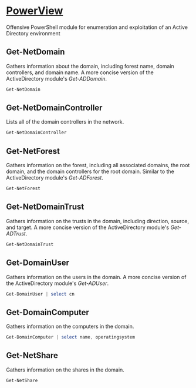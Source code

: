 # [PowerView](https://github.com/PowerShellMafia/PowerSploit/tree/master/Recon)

Offensive PowerShell module for enumeration and exploitation of an Active Directory environment

## Get-NetDomain

Gathers information about the domain, including forest name, domain controllers, and domain name. A more concise version of the ActiveDirectory module's *Get-ADDomain*.

```powershell
Get-NetDomain
```

## Get-NetDomainController

Lists all of the domain controllers in the network.

```powershell
Get-NetDomainController
```

## Get-NetForest

Gathers information on the forest, including all associated domains, the root domain, and the domain controllers for the root domain. Similar to the ActiveDirectory module's *Get-ADForest*.

```powershell
Get-NetForest
```

## Get-NetDomainTrust

Gathers information on the trusts in the domain, including direction, source, and target. A more concise version of the ActiveDirectory module's *Get-ADTrust*.

```powershell
Get-NetDomainTrust
```

## Get-DomainUser

Gathers information on the users in the domain. A more concise version of the ActiveDirectory module's *Get-ADUser*.

```powershell
Get-DomainUser | select cn
```

## Get-DomainComputer

Gathers information on the computers in the domain.

```powershell
Get-DomainComputer | select name, operatingsystem
```

## Get-NetShare

Gathers information on the shares in the domain.

```powershell
Get-NetShare
```
